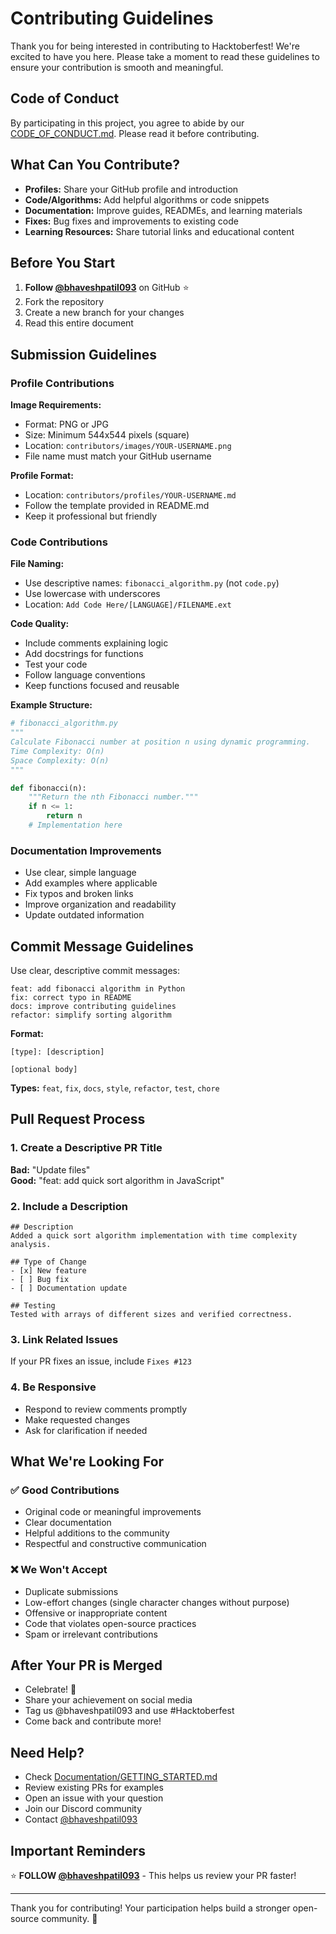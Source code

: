 # Contributing Guidelines

Thank you for being interested in contributing to Hacktoberfest! We're excited to have you here. Please take a moment to read these guidelines to ensure your contribution is smooth and meaningful.

## Code of Conduct

By participating in this project, you agree to abide by our [CODE_OF_CONDUCT.md](CODE_OF_CONDUCT.md). Please read it before contributing.

## What Can You Contribute?

- **Profiles:** Share your GitHub profile and introduction
- **Code/Algorithms:** Add helpful algorithms or code snippets
- **Documentation:** Improve guides, READMEs, and learning materials
- **Fixes:** Bug fixes and improvements to existing code
- **Learning Resources:** Share tutorial links and educational content

## Before You Start

1. **Follow [@bhaveshpatil093](https://github.com/bhaveshpatil093)** on GitHub ⭐
2. Fork the repository
3. Create a new branch for your changes
4. Read this entire document

## Submission Guidelines

### Profile Contributions

**Image Requirements:**
- Format: PNG or JPG
- Size: Minimum 544x544 pixels (square)
- Location: `contributors/images/YOUR-USERNAME.png`
- File name must match your GitHub username

**Profile Format:**
- Location: `contributors/profiles/YOUR-USERNAME.md`
- Follow the template provided in README.md
- Keep it professional but friendly

### Code Contributions

**File Naming:**
- Use descriptive names: `fibonacci_algorithm.py` (not `code.py`)
- Use lowercase with underscores
- Location: `Add Code Here/[LANGUAGE]/FILENAME.ext`

**Code Quality:**
- Include comments explaining logic
- Add docstrings for functions
- Test your code
- Follow language conventions
- Keep functions focused and reusable

**Example Structure:**

```python
# fibonacci_algorithm.py
"""
Calculate Fibonacci number at position n using dynamic programming.
Time Complexity: O(n)
Space Complexity: O(n)
"""

def fibonacci(n):
    """Return the nth Fibonacci number."""
    if n <= 1:
        return n
    # Implementation here
```

### Documentation Improvements

- Use clear, simple language
- Add examples where applicable
- Fix typos and broken links
- Improve organization and readability
- Update outdated information

## Commit Message Guidelines

Use clear, descriptive commit messages:

```
feat: add fibonacci algorithm in Python
fix: correct typo in README
docs: improve contributing guidelines
refactor: simplify sorting algorithm
```

**Format:**

```
[type]: [description]

[optional body]
```

**Types:** `feat`, `fix`, `docs`, `style`, `refactor`, `test`, `chore`

## Pull Request Process

### 1. Create a Descriptive PR Title

**Bad:** "Update files"  
**Good:** "feat: add quick sort algorithm in JavaScript"

### 2. Include a Description

```
## Description
Added a quick sort algorithm implementation with time complexity analysis.

## Type of Change
- [x] New feature
- [ ] Bug fix
- [ ] Documentation update

## Testing
Tested with arrays of different sizes and verified correctness.
```

### 3. Link Related Issues

If your PR fixes an issue, include `Fixes #123`

### 4. Be Responsive

- Respond to review comments promptly
- Make requested changes
- Ask for clarification if needed

## What We're Looking For

### ✅ Good Contributions

- Original code or meaningful improvements
- Clear documentation
- Helpful additions to the community
- Respectful and constructive communication

### ❌ We Won't Accept

- Duplicate submissions
- Low-effort changes (single character changes without purpose)
- Offensive or inappropriate content
- Code that violates open-source practices
- Spam or irrelevant contributions

## After Your PR is Merged

- Celebrate! 🎉
- Share your achievement on social media
- Tag us @bhaveshpatil093 and use #Hacktoberfest
- Come back and contribute more!

## Need Help?

- Check [Documentation/GETTING_STARTED.md](Documentation/GETTING_STARTED.md)
- Review existing PRs for examples
- Open an issue with your question
- Join our Discord community
- Contact [@bhaveshpatil093](https://github.com/bhaveshpatil093)

## Important Reminders

⭐ **FOLLOW [@bhaveshpatil093](https://github.com/bhaveshpatil093)** - This helps us review your PR faster!

---

Thank you for contributing! Your participation helps build a stronger open-source community. 💪
